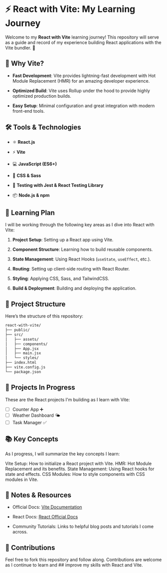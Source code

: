 # ⚡ React with Vite: My Learning Journey

Welcome to my **React with Vite** learning journey! This repository will serve as a guide and record of my experience building React applications with the Vite bundler. 🎯

## 🚀 Why Vite?

- **Fast Development**: Vite provides lightning-fast development with Hot Module Replacement (HMR) for an amazing developer experience.

- **Optimized Build**: Vite uses Rollup under the hood to provide highly optimized production builds.

- **Easy Setup**: Minimal configuration and great integration with modern front-end tools.

## 🛠️ Tools & Technologies

- ⚛️ **React.js**

- ⚡ **Vite**

- 💻 **JavaScript (ES6+)**

- 🎨 **CSS & Sass**

- 🧪 **Testing with Jest & React Testing Library**

- 📦 **Node.js & npm**

## 🎯 Learning Plan

I will be working through the following key areas as I dive into React with Vite:

1. **Project Setup**: Setting up a React app using Vite.

2. **Component Structure**: Learning how to build reusable components.

3. **State Management**: Using React Hooks (`useState`, `useEffect`, etc.).

4. **Routing**: Setting up client-side routing with React Router.

5. **Styling**: Applying CSS, Sass, and TailwindCSS.

6. **Build & Deployment**: Building and deploying the application.

## 📂 Project Structure

Here’s the structure of this repository:

```bash
react-with-vite/
├── public/
├── src/
│   ├── assets/
│   ├── components/
│   ├── App.jsx
│   ├── main.jsx
│   └── styles/
├── index.html
├── vite.config.js
└── package.json
```

## 🚧 Projects In Progress

These are the React projects I'm building as I learn with Vite:

- [ ] Counter App ➕
- [ ] Weather Dashboard 🌤️
- [ ] Task Manager ✅

## 📚 Key Concepts

As I progress, I will summarize the key concepts I learn:

Vite Setup: How to initialize a React project with Vite.
HMR: Hot Module Replacement and its benefits.
State Management: Using React hooks for state and effects.
CSS Modules: How to style components with CSS modules in Vite.

## 📝 Notes & Resources

- Official Docs: [Vite Documentation](https://vitejs.dev/guide/)

- React Docs: [React Official Docs](https://react.dev/blog/2023/03/16/introducing-react-dev)

- Community Tutorials: Links to helpful blog posts and tutorials I come across.

## 🤝 Contributions

Feel free to fork this repository and follow along. Contributions are welcome as I continue to learn and ## improve my skills with React and Vite.
